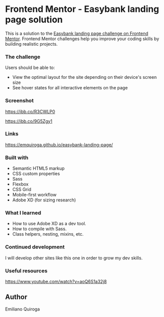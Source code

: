 # Frontend Mentor - Easybank landing page solution

This is a solution to the [Easybank landing page challenge on Frontend Mentor](https://www.frontendmentor.io/challenges/easybank-landing-page-WaUhkoDN). Frontend Mentor challenges help you improve your coding skills by building realistic projects.

### The challenge

Users should be able to:

- View the optimal layout for the site depending on their device's screen size
- See hover states for all interactive elements on the page

### Screenshot

https://ibb.co/R3CWLP0

https://ibb.co/9G5Zgy1

### Links

https://emquiroga.github.io/easybank-landing-page/

### Built with

- Semantic HTML5 markup
- CSS custom properties
- Sass
- Flexbox
- CSS Grid
- Mobile-first workflow
- Adobe XD (for sizing research)

### What I learned

- How to use Adobe XD as a dev tool.
- How to compile with Sass.
- Class helpers, nesting, mixins, etc.

### Continued development

I will develop other sites like this one in order to grow my dev skills.

### Useful resources

https://www.youtube.com/watch?v=aoQ6S1a32j8

## Author

Emiliano Quiroga
